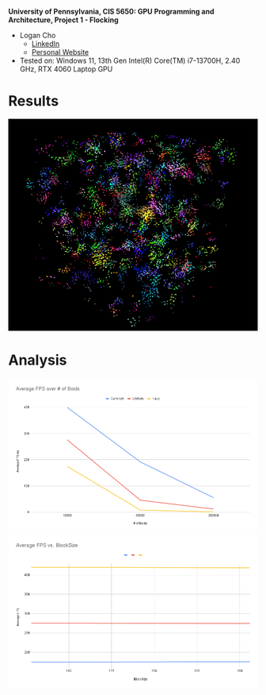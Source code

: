 **University of Pennsylvania, CIS 5650: GPU Programming and Architecture,
Project 1 - Flocking**

* Logan Cho
  * [LinkedIn](https://www.linkedin.com/in/logan-cho/)
  * [Personal Website](https://www.logancho.com/)
* Tested on: Windows 11, 13th Gen Intel(R) Core(TM) i7-13700H, 2.40 GHz, RTX 4060 Laptop GPU
# Results
![](images/boidsgif.gif)


# Analysis
![](images/Chart1.png)
![](images/Chart2.png)

